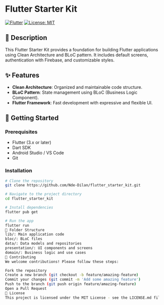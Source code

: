 # Flutter Starter Kit

[![Flutter](https://img.shields.io/badge/Flutter-3.x-blue.svg)](https://flutter.dev/)
[![License: MIT](https://img.shields.io/badge/License-MIT-yellow.svg)](https://opensource.org/licenses/MIT)

## 📝 Description

This Flutter Starter Kit provides a foundation for building Flutter applications using Clean Architecture and BLoC pattern. It includes default screens, authentication with Firebase, and customizable styles.

## ✨ Features

- **Clean Architecture**: Organized and maintainable code structure.
- **BLoC Pattern**: State management using BLoC (Business Logic Component).
- **Flutter Framework**: Fast development with expressive and flexible UI.

## 🚀 Getting Started

### Prerequisites

- Flutter (3.x or later)
- Dart SDK
- Android Studio / VS Code
- Git

### Installation

```bash
# Clone the repository
git clone https://github.com/Nde-Dilan/flutter_starter_kit.git

# Navigate to the project directory
cd flutter_starter_kit

# Install dependencies
flutter pub get

# Run the app
flutter run
📂 Folder Structure
lib/: Main application code
bloc/: BLoC files
data/: Data models and repositories
presentation/: UI components and screens
domain/: Business logic and use cases
🤝 Contributing
We welcome contributions! Please follow these steps:

Fork the repository
Create a new branch (git checkout -b feature/amazing-feature)
Commit your changes (git commit -m 'Add some amazing feature')
Push to the branch (git push origin feature/amazing-feature)
Open a Pull Request
📄 License
This project is licensed under the MIT License - see the LICENSE.md file for details.
